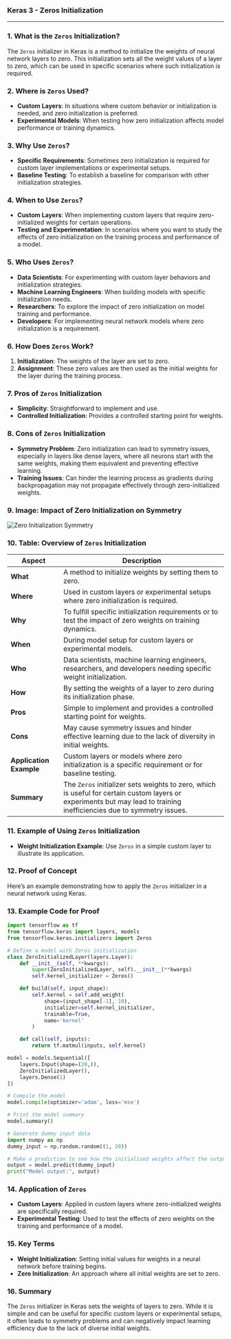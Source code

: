 ### **Keras 3 - Zeros Initialization**

---

### **1. What is the `Zeros` Initialization?**

The `Zeros` initializer in Keras is a method to initialize the weights of neural network layers to zero. This initialization sets all the weight values of a layer to zero, which can be used in specific scenarios where such initialization is required.

### **2. Where is `Zeros` Used?**

- **Custom Layers**: In situations where custom behavior or initialization is needed, and zero initialization is preferred.
- **Experimental Models**: When testing how zero initialization affects model performance or training dynamics.

### **3. Why Use `Zeros`?**

- **Specific Requirements**: Sometimes zero initialization is required for custom layer implementations or experimental setups.
- **Baseline Testing**: To establish a baseline for comparison with other initialization strategies.

### **4. When to Use `Zeros`?**

- **Custom Layers**: When implementing custom layers that require zero-initialized weights for certain operations.
- **Testing and Experimentation**: In scenarios where you want to study the effects of zero initialization on the training process and performance of a model.

### **5. Who Uses `Zeros`?**

- **Data Scientists**: For experimenting with custom layer behaviors and initialization strategies.
- **Machine Learning Engineers**: When building models with specific initialization needs.
- **Researchers**: To explore the impact of zero initialization on model training and performance.
- **Developers**: For implementing neural network models where zero initialization is a requirement.

### **6. How Does `Zeros` Work?**

1. **Initialization**: The weights of the layer are set to zero.
2. **Assignment**: These zero values are then used as the initial weights for the layer during the training process.

### **7. Pros of `Zeros` Initialization**

- **Simplicity**: Straightforward to implement and use.
- **Controlled Initialization**: Provides a controlled starting point for weights.

### **8. Cons of `Zeros` Initialization**

- **Symmetry Problem**: Zero initialization can lead to symmetry issues, especially in layers like dense layers, where all neurons start with the same weights, making them equivalent and preventing effective learning.
- **Training Issues**: Can hinder the learning process as gradients during backpropagation may not propagate effectively through zero-initialized weights.

### **9. Image: Impact of Zero Initialization on Symmetry**

![Zero Initialization Symmetry](https://engineer-ece.github.io/Keras-learn/Keras3/02.%20Layers%20API/03.%20Layer%20weight%20initializers/04.%20Zeros%20class/zeros_distribution.png)

### **10. Table: Overview of `Zeros` Initialization**

| **Aspect**              | **Description**                                                                                             |
|-------------------------|-------------------------------------------------------------------------------------------------------------|
| **What**                | A method to initialize weights by setting them to zero.                                                     |
| **Where**               | Used in custom layers or experimental setups where zero initialization is required.                        |
| **Why**                 | To fulfill specific initialization requirements or to test the impact of zero weights on training dynamics. |
| **When**                | During model setup for custom layers or experimental models.                                                |
| **Who**                 | Data scientists, machine learning engineers, researchers, and developers needing specific weight initialization. |
| **How**                 | By setting the weights of a layer to zero during its initialization phase.                                  |
| **Pros**                | Simple to implement and provides a controlled starting point for weights.                                  |
| **Cons**                | May cause symmetry issues and hinder effective learning due to the lack of diversity in initial weights.    |
| **Application Example** | Custom layers or models where zero initialization is a specific requirement or for baseline testing.        |
| **Summary**             | The `Zeros` initializer sets weights to zero, which is useful for certain custom layers or experiments but may lead to training inefficiencies due to symmetry issues. |

### **11. Example of Using `Zeros` Initialization**

- **Weight Initialization Example**: Use `Zeros` in a simple custom layer to illustrate its application.

### **12. Proof of Concept**

Here’s an example demonstrating how to apply the `Zeros` initializer in a neural network using Keras.

### **13. Example Code for Proof**

```python
import tensorflow as tf
from tensorflow.keras import layers, models
from tensorflow.keras.initializers import Zeros

# Define a model with Zeros initialization
class ZeroInitializedLayer(layers.Layer):
    def __init__(self, **kwargs):
        super(ZeroInitializedLayer, self).__init__(**kwargs)
        self.kernel_initializer = Zeros()

    def build(self, input_shape):
        self.kernel = self.add_weight(
            shape=(input_shape[-1], 10),
            initializer=self.kernel_initializer,
            trainable=True,
            name='kernel'
        )

    def call(self, inputs):
        return tf.matmul(inputs, self.kernel)

model = models.Sequential([
    layers.Input(shape=(20,)),
    ZeroInitializedLayer(),
    layers.Dense(1)
])

# Compile the model
model.compile(optimizer='adam', loss='mse')

# Print the model summary
model.summary()

# Generate dummy input data
import numpy as np
dummy_input = np.random.random((1, 20))

# Make a prediction to see how the initialized weights affect the output
output = model.predict(dummy_input)
print("Model output:", output)
```

### **14. Application of `Zeros`**

- **Custom Layers**: Applied in custom layers where zero-initialized weights are specifically required.
- **Experimental Testing**: Used to test the effects of zero weights on the training and performance of a model.

### **15. Key Terms**

- **Weight Initialization**: Setting initial values for weights in a neural network before training begins.
- **Zero Initialization**: An approach where all initial weights are set to zero.

### **16. Summary**

The `Zeros` initializer in Keras sets the weights of layers to zero. While it is simple and can be useful for specific custom layers or experimental setups, it often leads to symmetry problems and can negatively impact learning efficiency due to the lack of diverse initial weights.